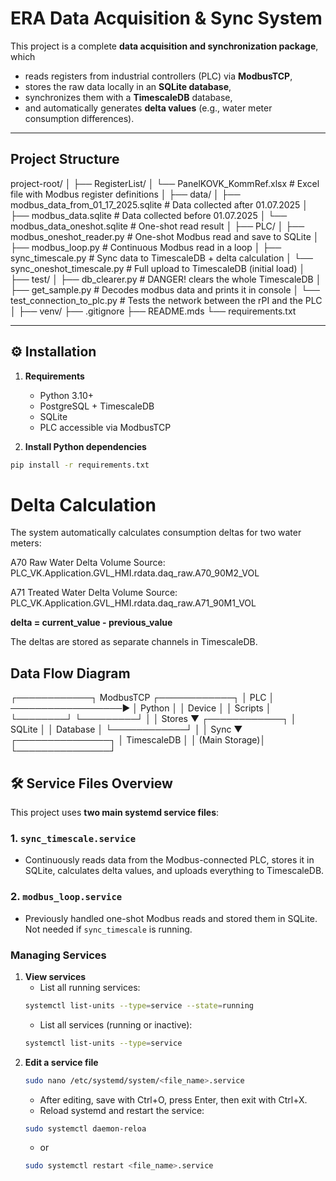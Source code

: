 # ERA Data Acquisition & Sync System

This project is a complete **data acquisition and synchronization package**, which  
- reads registers from industrial controllers (PLC) via **ModbusTCP**,  
- stores the raw data locally in an **SQLite database**,  
- synchronizes them with a **TimescaleDB** database,  
- and automatically generates **delta values** (e.g., water meter consumption differences).  

---

## Project Structure

project-root/
│
├── RegisterList/
│ └── PanelKOVK_KommRef.xlsx # Excel file with Modbus register definitions
│
├── data/
│ ├── modbus_data_from_01_17_2025.sqlite # Data collected after 01.07.2025
│ ├── modbus_data.sqlite # Data collected before 01.07.2025
│ └── modbus_data_oneshot.sqlite # One-shot read result
│
├── PLC/
│ ├── modbus_oneshot_reader.py # One-shot Modbus read and save to SQLite
│ ├── modbus_loop.py # Continuous Modbus read in a loop
│ ├── sync_timescale.py # Sync data to TimescaleDB + delta calculation
│ └── sync_oneshot_timescale.py # Full upload to TimescaleDB (initial load)
│
├── test/
│ ├── db_clearer.py # DANGER! clears the whole TimescaleDB
│ ├── get_sample.py # Decodes modbus data and prints it in console
│ └── test_connection_to_plc.py # Tests the network between the rPI and the PLC
│
├── venv/
├── .gitignore
├── README.mds
└── requirements.txt

---

## ⚙️ Installation

1. **Requirements**  
   - Python 3.10+  
   - PostgreSQL + TimescaleDB  
   - SQLite  
   - PLC accessible via ModbusTCP  

2. **Install Python dependencies**  

```bash
pip install -r requirements.txt
```
# Delta Calculation

The system automatically calculates consumption deltas for two water meters:

A70 Raw Water Delta Volume
Source: PLC_VK.Application.GVL_HMI.rdata.daq_raw.A70_90M2_VOL

A71 Treated Water Delta Volume
Source: PLC_VK.Application.GVL_HMI.rdata.daq_raw.A71_90M1_VOL

**delta = current_value - previous_value**

The deltas are stored as separate channels in TimescaleDB.

## Data Flow Diagram

┌────────────┐ ModbusTCP ┌────────────┐
│ PLC │ ──────────────────▶ │ Python │
│ Device │ │ Scripts │
└────────┘ └─────────┘
│
│ Stores
▼
┌────────────┐
│ SQLite │
│ Database │
└────────────┘
│
│ Sync
▼
┌───────────────┐
│ TimescaleDB │
│ (Main Storage)│
└───────────────┘

## 🛠 Service Files Overview

This project uses **two main systemd service files**:

### 1. `sync_timescale.service`
- Continuously reads data from the Modbus-connected PLC, stores it in SQLite, calculates delta values, and uploads everything to TimescaleDB.

### 2. `modbus_loop.service`
- Previously handled one-shot Modbus reads and stored them in SQLite. Not needed if `sync_timescale` is running.

### Managing Services

1. **View services** 
   - List all running services:
   ```bash
   systemctl list-units --type=service --state=running
   ```
   - List all services (running or inactive):
   ```bash
   systemctl list-units --type=service
   ```
2. **Edit a service file**
   ```bash
   sudo nano /etc/systemd/system/<file_name>.service
   ```
   - After editing, save with Ctrl+O, press Enter, then exit with Ctrl+X.
   - Reload systemd and restart the service:
   ```bash
   sudo systemctl daemon-reloa
   ```
   - or
   ```bash
   sudo systemctl restart <file_name>.service
   ```
